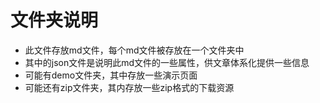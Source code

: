 # 文件夹说明

- 此文件存放md文件，每个md文件被存放在一个文件夹中
- 其中的json文件是说明此md文件的一些属性，供文章体系化提供一些信息
- 可能有demo文件夹，其中存放一些演示页面
- 可能还有zip文件夹，其内存放一些zip格式的下载资源
